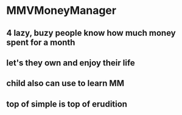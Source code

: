 # MMVMoneyManager
## 4 lazy, buzy people know how much money spent for a month
## let's they own and enjoy their life
## child also can use to learn MM
## top of simple is top of erudition
